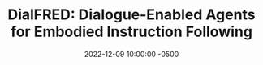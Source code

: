 ---
layout: post
title: "DialFRED: Dialogue-Enabled Agents for Embodied Instruction Following"
authors: Xiaofeng Gao, Qiaozi Gao, Ran Gong, Kaixiang Lin, Govind Thattai, and Gaurav S. Sukhatme
venue: RA-L, 2022
published: 2022-
link: https://arxiv.org/abs/2202.13330
date: 2022-12-09 10:00:00 -0500
location: Online
leader: Yohei Hayamizu
tags:
- Human Robot Interaction
---